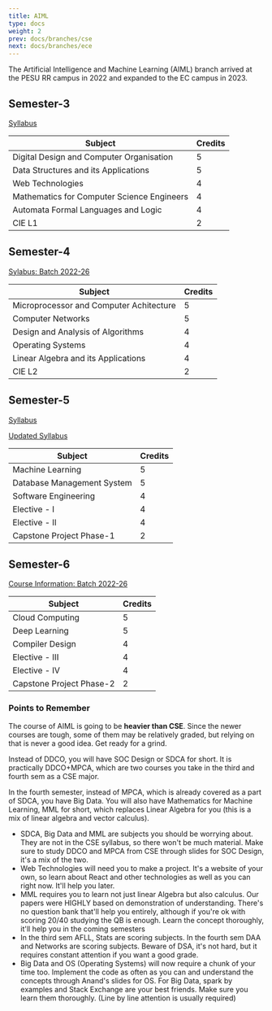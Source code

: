 ```yaml
---
title: AIML
type: docs
weight: 2
prev: docs/branches/cse
next: docs/branches/ece
---
```


The Artificial Intelligence and Machine Learning (AIML) branch arrived at the PESU RR campus in 2022 and expanded to the EC campus in 2023. 

## Semester-3

[Syllabus](https://drive.google.com/file/d/16bDXG7EPgNIcYDCgzERTXC-MXAGjV0P8/view?usp=sharing)

| Subject | Credits |
|---|---|
| Digital Design and Computer Organisation | 5 |
| Data Structures and its Applications | 5 | 
| Web Technologies | 4 |
| Mathematics for Computer Science Engineers | 4 |
| Automata Formal Languages and Logic | 4 |
| CIE L1 | 2 |

## Semester-4

[Sylabus: Batch 2022-26](https://drive.google.com/file/d/13JQqEjy3_rW8Aq0fK42EMHTPEOi6Jyt2/view?usp=sharing)

| Subject | Credits |
|---|---|
| Microprocessor and Computer Achitecture | 5 |
| Computer Networks | 5 |
| Design and Analysis of Algorithms | 4 |
| Operating Systems | 4 |
| Linear Algebra and its Applications | 4 |
| CIE L2 | 2 |

## Semester-5

[Syllabus](https://drive.google.com/file/d/1i_x0Sme4QdlEG-Gy9BZW2Ark3lmXrs5l/view?usp=sharing)

[Updated Syllabus](https://drive.google.com/file/d/15cZ4fwLewE8rvi8C90n9hNN3uucndC4C/view?usp=drive_link)

| Subject | Credits |
|---|---|
| Machine Learning | 5 |
| Database Management System | 5 |
| Software Engineering | 4 |
| Elective - I | 4 |
| Elective - II | 4 |
| Capstone Project Phase-1 | 2 |


## Semester-6

[ Course Information: Batch 2022-26](https://drive.google.com/file/d/15hRYyouHtdvvQlEwZgBZD5qyWf2sDiON/view?usp=drive_link)

| Subject | Credits |
|---|---|
| Cloud Computing | 5 |
| Deep Learning | 5 |
| Compiler Design | 4 |
| Elective - III | 4 |
| Elective - IV | 4 |
| Capstone Project Phase-2 | 2 |

### Points to Remember 

The course of AIML is going to be **heavier than CSE**. Since the newer courses are tough, some of them may be relatively graded, but relying on that is never a good idea. Get ready for a grind.

Instead of DDCO, you will have SOC Design or SDCA for short. It is practically DDCO+MPCA, which are two courses you take in the third and fourth sem as a CSE major.

In the fourth semester, instead of MPCA, which is already covered as a part of SDCA, you have Big Data. You will also have Mathematics for Machine Learning, MML for short, which replaces Linear Algebra for you (this is a mix of linear algebra and vector calculus).

* SDCA, Big Data and MML are subjects you should be worrying about. They are not in the CSE syllabus, so there won't be much material. Make sure to study DDCO and MPCA from CSE through slides for SOC Design, it's a mix of the two.
* Web Technologies will need you to make a project. It's a website of your own, so learn about React and other technologies as well as you can right now. It'll help you later.
* MML requires you to learn not just linear Algebra but also calculus. Our papers were HIGHLY based on demonstration of understanding. There's no question bank that'll help you entirely, although if you're ok with scoring 20/40 studying the QB is enough. Learn the concept thoroughly, it'll help you in the coming semesters 
* In the third sem AFLL, Stats are scoring subjects. In the fourth sem DAA and Networks are scoring subjects. Beware of DSA, it's not hard, but it requires constant attention if you want a good grade.
* Big Data and OS (Operating Systems) will now require a chunk of your time too. Implement the code as often as you can and understand the concepts through Anand's slides for OS. For Big Data, spark by examples and Stack Exchange are your best friends. Make sure you learn them thoroughly. (Line by line attention is usually required)



